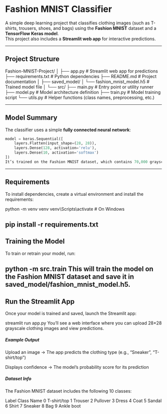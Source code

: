 # Fashion MNIST Classifier

A simple deep learning project that classifies clothing images (such as T-shirts, trousers, shoes, and bags) using the **Fashion MNIST** dataset and a **TensorFlow Keras model**.  
This project also includes a **Streamlit web app** for interactive predictions.

---

## Project Structure

Fashion-MNIST-Project/
│
├── app.py # Streamlit web app for predictions
├── requirements.txt # Python dependencies
├── README.md # Project documentation
│
├── saved_model/
│ └── fashion_mnist_model.h5 # Trained model file
│
└── src/
├── main.py # Entry point or utility runner
├── model.py # Model architecture definition
├── train.py # Model training script
└── utils.py # Helper functions (class names, preprocessing, etc.)

---


##  Model Summary

The classifier uses a simple **fully connected neural network**:

```python
model = keras.Sequential([
    layers.Flatten(input_shape=(28, 28)),
    layers.Dense(128, activation='relu'),
    layers.Dense(10, activation='softmax')
])
It’s trained on the Fashion MNIST dataset, which contains 70,000 grayscale images (10 clothing categories).
```
---

## Requirements
To install dependencies, create a virtual environment and install the requirements:

python -m venv venv
venv\Scripts\activate        # On Windows


pip install -r requirements.txt
---
##  Training the Model
To train or retrain your model, run:

python -m src.train
This will train the model on the Fashion MNIST dataset and save it in saved_model/fashion_mnist_model.h5.
---
## Run the Streamlit App
Once your model is trained and saved, launch the Streamlit app:

streamlit run app.py
You’ll see a web interface where you can upload 28×28 grayscale clothing images and view predictions.

##### Example Output
Upload an image → The app predicts the clothing type (e.g., “Sneaker”, “T-shirt/top”)

Displays confidence → The model’s probability score for its prediction

##### Dataset Info
The Fashion MNIST dataset includes the following 10 classes:

Label	Class Name
0	T-shirt/top
1	Trouser
2	Pullover
3	Dress
4	Coat
5	Sandal
6	Shirt
7	Sneaker
8	Bag
9	Ankle boot